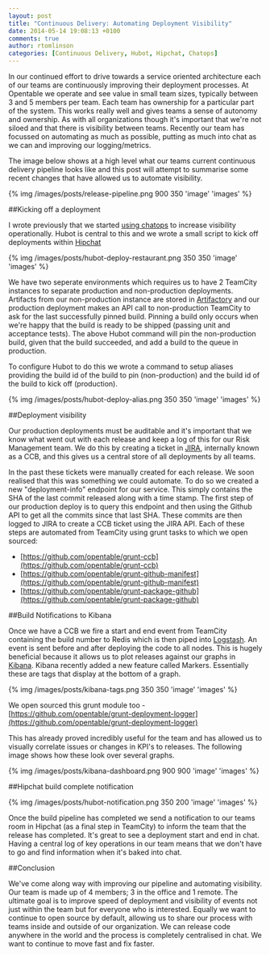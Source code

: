 ```yaml
---
layout: post
title: "Continuous Delivery: Automating Deployment Visibility"
date: 2014-05-14 19:08:13 +0100
comments: true
author: rtomlinson
categories: [Continuous Delivery, Hubot, Hipchat, Chatops]
---
```


In our continued effort to drive towards a service oriented architecture each of our teams are continuously improving their deployment processes. At Opentable we operate and see value in small team sizes, typically between 3 and 5 members per team. Each team has ownership for a particular part of the system. This works really well and gives teams a sense of autonomy and ownership. As with all organizations though it's important that we're not siloed and that there is visibility between teams. Recently our team has focussed on automating as much as possible, putting as much into chat as we can and improving our logging/metrics.

The image below shows at a high level what our teams current continuous delivery pipeline looks like and this post will attempt to summarise some recent changes that have allowed us to automate visibility.

{% img /images/posts/release-pipeline.png 900 350 'image' 'images' %}


##Kicking off a deployment

I wrote previously that we started [using chatops](http://tech.opentable.co.uk/blog/2013/11/22/beginning-a-journey-to-chatops-with-hubot/) to increase visibility operationally. Hubot is central to this and we wrote a small script to kick off deployments within [Hipchat](https://www.hipchat.com/)

{% img /images/posts/hubot-deploy-restaurant.png 350 350 'image' 'images' %}

We have two seperate environments which requires us to have 2 TeamCity instances to separate production and non-production deployments. Artifacts from our non-production instance are stored in [Artifactory](http://www.jfrog.com/home/v_artifactory_opensource_overview) and our production deployment makes an API call to non-production TeamCity to ask for the last successfully pinned build. Pinning a build only occurs when we're happy that the build is ready to be shipped (passing unit and acceptance tests). The above Hubot command will pin the non-production build, given that the build succeeded, and add a build to the queue in production. 

To configure Hubot to do this we wrote a command to setup aliases providing the build id of the build to pin (non-production) and the build id of the build to kick off (production).

{% img /images/posts/hubot-deploy-alias.png 350 350 'image' 'images' %}

##Deployment visibility

Our production deployments must be auditable and it's important that we know what went out with each release and keep a log of this for our Risk Management team. We do this by creating a ticket in [JIRA](https://www.atlassian.com/software/jira), internally known as a CCB, and this gives us a central store of all deployments by all teams. 

In the past these tickets were manually created for each release. We soon realised that this was something we could automate. To do so we created a new "deployment-info" endpoint for our service. This simply contains the SHA of the last commit released along with a time stamp. The first step of our production deploy is to query this endpoint and then using the Github API to get all the commits since that last SHA. These commits are then logged to JIRA to create a CCB ticket using the JIRA API. Each of these steps are automated from TeamCity using grunt tasks to which we open sourced:

- [https://github.com/opentable/grunt-ccb](https://github.com/opentable/grunt-ccb)
- [https://github.com/opentable/grunt-github-manifest](https://github.com/opentable/grunt-github-manifest)
- [https://github.com/opentable/grunt-package-github](https://github.com/opentable/grunt-package-github)

##Build Notifications to Kibana

Once we have a CCB we fire a start and end event from TeamCity containing the build number to Redis which is then piped into [Logstash](http://logstash.net/). An event is sent before and after deploying the code to all nodes. This is hugely beneficial because it allows us to plot releases against our graphs in [Kibana](http://www.elasticsearch.org/overview/kibana/). Kibana recently added a new feature called Markers. Essentially these are tags that display at the bottom of a graph.

{% img /images/posts/kibana-tags.png 350 350 'image' 'images' %}

We open sourced this grunt module too - [https://github.com/opentable/grunt-deployment-logger](https://github.com/opentable/grunt-deployment-logger)

This has already proved incredibly useful for the team and has allowed us to visually correlate issues or changes in KPI's to releases. The following image shows how these look over several graphs.

{% img /images/posts/kibana-dashboard.png 900 900 'image' 'images' %}

##Hipchat build complete notification

{% img /images/posts/hubot-notification.png 350 200 'image' 'images' %}

Once the build pipeline has completed we send a notification to our teams room in Hipchat (as a final step in TeamCity) to inform the team that the release has completed. It's great to see a deployment start and end in chat. Having a central log of key operations in our team means that we don't have to go and find information when it's baked into chat.


##Conclusion

We've come along way with improving our pipeline and automating visibility. Our team is made up of 4 members; 3 in the office and 1 remote. The ultimate goal is to improve speed of deployment and visibility of events not just within the team but for everyone who is interested. Equally we want to continue to open source by default, allowing us to share our process with teams inside and outside of our organization. We can release code anywhere in the world and the process is completely centralised in chat. We want to continue to move fast and fix faster.
